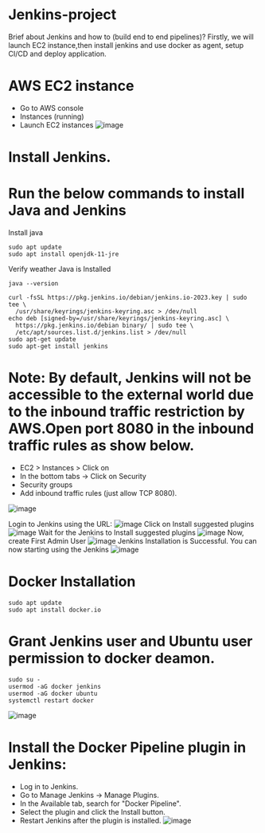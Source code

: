 # Jenkins-project
Brief about Jenkins and how to (build end to end pipelines)?
Firstly, we will launch EC2 instance,then install jenkins and use docker as agent, setup CI/CD and deploy application.

# AWS EC2 instance
* Go to AWS console
* Instances (running)
* Launch EC2 instances
![image](https://github.com/pooja-bhavani/Jenkins-project/assets/147735975/e67db38f-a7ac-4a84-8dcc-4f5a06d9e343)

# Install Jenkins.
# Run the below commands to install Java and Jenkins

Install java

````
sudo apt update
sudo apt install openjdk-11-jre
````
Verify weather Java is Installed
```
java --version
```
````
curl -fsSL https://pkg.jenkins.io/debian/jenkins.io-2023.key | sudo tee \
  /usr/share/keyrings/jenkins-keyring.asc > /dev/null
echo deb [signed-by=/usr/share/keyrings/jenkins-keyring.asc] \
  https://pkg.jenkins.io/debian binary/ | sudo tee \
  /etc/apt/sources.list.d/jenkins.list > /dev/null
sudo apt-get update
sudo apt-get install jenkins
````
# Note: By default, Jenkins will not be accessible to the external world due to the inbound traffic restriction by AWS.Open port 8080 in the inbound traffic rules as show below.
* EC2 > Instances > Click on
* In the bottom tabs -> Click on Security
* Security groups
* Add inbound traffic rules (just allow TCP 8080).

![image](https://github.com/pooja-bhavani/Jenkins-project/assets/147735975/cb8ac6b6-bdd6-4432-84b7-49760df846c2)

Login to Jenkins using the URL:
![image](https://github.com/pooja-bhavani/Jenkins-project/assets/147735975/dc3df650-5f8a-4655-83e5-5641eb12c25c)
 Click on Install suggested plugins
 ![image](https://github.com/pooja-bhavani/Jenkins-project/assets/147735975/3b7ca4f1-bb95-4a40-baf7-9d8f0294876c)
 Wait for the Jenkins to Install suggested plugins
![image](https://github.com/pooja-bhavani/Jenkins-project/assets/147735975/c5fb048f-58cc-44dc-8d3b-2ddad7c5520f)
Now, create First Admin User 
![image](https://github.com/pooja-bhavani/Jenkins-project/assets/147735975/8ab3f348-553d-4159-bfa0-a0601f5f397c)
Jenkins Installation is Successful. You can now starting using the Jenkins
![image](https://github.com/pooja-bhavani/Jenkins-project/assets/147735975/d76089a9-d643-4556-a7ae-766d6f684b24)
# Docker Installation
```
sudo apt update
sudo apt install docker.io
```
 # Grant Jenkins user and Ubuntu user permission to docker deamon.
```
sudo su - 
usermod -aG docker jenkins
usermod -aG docker ubuntu
systemctl restart docker
```
![image](https://github.com/pooja-bhavani/Jenkins-project/assets/147735975/f7d1959d-5cc0-4945-8319-ac04b353ccfe)
# Install the Docker Pipeline plugin in Jenkins:
 * Log in to Jenkins.
 * Go to Manage Jenkins -> Manage Plugins.
 * In the Available tab, search for "Docker Pipeline".
 * Select the plugin and click the Install button.
 * Restart Jenkins after the plugin is installed.
![image](https://github.com/pooja-bhavani/Jenkins-project/assets/147735975/5731e405-e670-4e9d-858e-bc26a3357260)

















